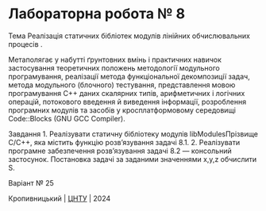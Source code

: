 ﻿# Лабораторна робота № 8

Тема Реалізація статичних бібліотек модулів лінійних обчислювальних процесів .

Метаполягає у набутті ґрунтовних вмінь і практичних навичок застосування теоретичних положень методології модульного програмування, реалізації метода функціональної декомпозиції задач, метода модульного (блочного) тестування, представлення мовою програмування С++ даних скалярних типів, арифметичних і логічних операцій, потокового введення й виведення інформації, розроблення програмних модулів та засобів у кросплатформовому середовищі Code::Blocks (GNU GCC Compiler).

Завдання 1. Реалізувати статичну бібліотеку модулів libModulesПрізвище C/C++, яка містить функцію розв’язування задачі 8.1. 
2. Реалізувати програмне забезпечення розв’язування задачі 8.2 — консольний застосунок. 
Постановка задачі за заданими значеннями  x,y,z  обчислити  S.


Варіант № 25 


Кропивницький | <a href="http://www.kntu.kr.ua/">ЦНТУ</a> | 2024
